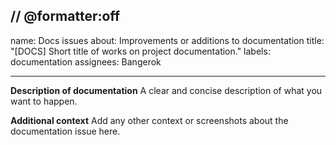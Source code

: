 // @formatter:off
---
name: Docs issues
about: Improvements or additions to documentation
title: "[DOCS] Short title of works on project documentation."
labels: documentation
assignees: Bangerok

---

**Description of documentation**
A clear and concise description of what you want to happen.

**Additional context**
Add any other context or screenshots about the documentation issue here.
